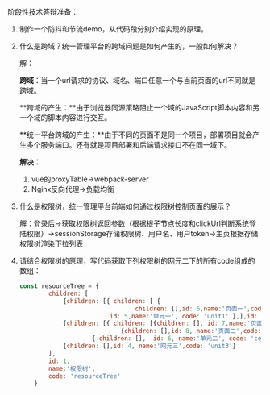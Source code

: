 阶段性技术答辩准备：

1. 制作一个防抖和节流demo，从代码段分别介绍实现的原理。

2. 什么是跨域？统一管理平台的跨域问题是如何产生的，一般如何解决？

   解：

   **跨域**：当一个url请求的协议、域名、端口任意一个与当前页面的url不同就是跨域。

   **跨域的产生：**由于浏览器同源策略阻止一个域的JavaScript脚本内容和另一个域的脚本内容进行交互。

   **统一平台跨域的产生：**由于不同的页面不是同一个项目，部署项目就会产生多个服务端口。还有就是项目部署和后端请求接口不在同一域下。

   **解决：**

   1. vue的proxyTable->webpack-server
   2. Nginx反向代理->负载均衡

3. 什么是权限树，统一管理平台前端如何通过权限树控制页面的展示？

   解：登录后->获取权限树返回参数（根据根子节点长度和clickUrl判断系统登陆权限）->sessionStorage存储权限树、用户名、用户token->主页根据存储权限树渲染下拉列表

4. 请结合权限树的原理，写代码获取下列权限树的网元二下的所有code组成的数组：

   ```javascript
   const resourceTree = {
           children: [
               {children: [{ children: [ {
                                   children: [],id: 6,name:'页面一',code: 'page1'}],
                            id: 5,name:'单元一', code: 'unit1' },],id: 2,name:'网元一',code: 'unit1'},
               {children: [{ children: [{children: [], id: 7,name:'页面一',code: 'page1'},
                               {children: [],id: 8, name:'页面二',code: 'page1'},],id: 5,name:'单元一',code: 'cell1' },
                       { children: [],  id: 6, name:'单元二', code: 'cell2'},],id: 3, name:'网元二', code: 'unit2'},
               {children: [],id: 4, name:'网元三',code: 'unit3'}
           ],
           id: 1,
           name:'权限树',
           code: 'resourceTree'
       }
   ```
   
   
   
   

















